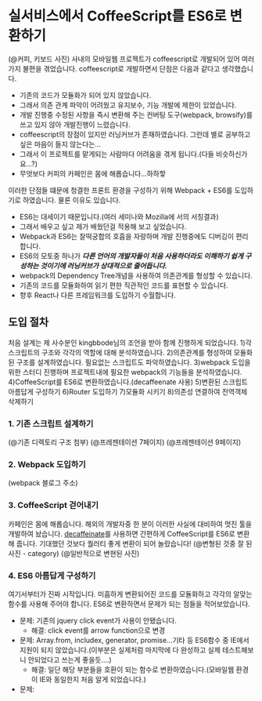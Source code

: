 # 실서비스에서 CoffeeScript를 ES6로 변환하기
(@커피, 키보드 사진)
사내의 모바일웹 프로젝트가 coffeescript로 개발되어 있어 여러가지 불편을 겪었습니다. coffeescript로 개발하면서 단점은 다음과 같다고 생각했습니다. 
- 기존의 코드가 모듈화가 되어 있지 않았습니다.
- 그래서 의존 관계 파악이 어려웠고 유지보수, 기능 개발에 제한이 있었습니다.
- 개발 진행중 수정된 사항을 즉시 변환해 주는 컨버팅 도구(webpack, browsify)를 쓰고 있지 않아 개발진행이 느렸습니다.
- coffeescript의 장점이 있지만 러닝커브가 존재하였습니다. 그런데 별로 공부하고 싶은 마음이 들지 않는다는...
- 그래서 이 프로젝트를 맡게되는 사람마다 어려움을 겪게 됩니다.(다들 비슷하신가요...?)
- 무엇보다 커피의 카페인은 몸에 해롭습니다...하하핳

이러한 단점들 떄문에 청결한 프론트 환경을 구성하기 위해 Webpack + ES6를 도입하기로 하였습니다. 물론 이유도 있습니다.
- ES6는 대세이기 때문입니다.(여러 세미나와 Mozilla에 서의 서칭결과)
- 그래서 배우고 싶고 제가 배웠던걸 적용해 보고 싶었습니다.
- Webpack과 ES6는 찰떡궁합의 호흡을 자랑하며 개발 진행중에도 디버깅이 편리합니다.
- ES6의 모토중 하나가 ***다른 언어의 개발자들이 처음 사용하더라도 이해하기 쉽게 구성하는 것이기에 러닝커브가 상대적으로 줄어듭니다.***
- webpack의 Dependency Tree개념을 사용하여 의존관계를 형성할 수 있습니다.
- 기존의 코드를 모듈화하여 읽기 편한 직관적인 코드를 표현할 수 있습니다.
- 향후 React나 다른 프레임워크를 도입하기 수월합니다.

## 도입 절차
처음 설계는 제 사수분인 kingbbode님의 조언을 받아 함께 진행하게 되었습니다.
1)각 스크립트의 구조와 각각의 역할에 대해 분석하였습니다.
2)의존관계를 형성하여 모듈화된 구조를 설계하였습니다. 필요없는 스크립트도 파악하였습니다.
3)webpack 도입을 위한 스터디 진행하며 프로젝트내에 필요한 webpack의 기능들을 분석하였습니다.
4)CoffeeScript를 ES6로 변환하였습니다.(decaffeenate 사용)
5)변환된 스크립트 아름답게 구성하기
6)Router 도입하기
7)모듈화 시키기
8)의존성 연결하여 전역객체 삭제하기

### 1. 기존 스크립트 설계하기 
(@기존 디렉토리 구조 첨부)
(@프레젠테이션 7페이지)
(@프레젠테이션 9페이지)

### 2. Webpack 도입하기
(webpack 블로그 주소)

### 3. CoffeeScript 걷어내기
카페인은 몸에 해롭습니다. 해외의 개발자중 한 분이 이러한 사실에 대비하여 멋진 툴을 개발하여 놨습니다. 
[decaffeinate](https://www.npmjs.com/package/decaffeinate)를 사용하면 간편하게 CoffeeScript를 ES6로 변환해 줍니다. 기대했던 것보다 퀄러티 좋게 변환이 되어 놀랐습니다!
(@변형된 것중 잘 된 사진 - category)
(@일반적으로 변현된 사진)

### 4. ES6 아름답게 구성하기
여기서부터가 진짜 시작입니다. 미흡하게 변환되어진 코드를 모듈화하고 각각의 알맞는 함수를 사용해 주어야 합니다. ES6로 변환하면서 문제가 되는 점들을 적어보았습니다.
- 문제: 기존의 jquery click event가 사용이 안됐습니다.
	- 해결: click event를 arrow function으로 변경
- 문제: Array.from, includex, generator, promise...기타 등 ES6함수 중 IE에서 지원이 되지 않았습니다.(이부분은 실제처럼 마지막에 다 완성하고 실제 테스트해보니 안되었다고 쓰는게 좋을듯....)
	- 해결: 일단 해당 부분들을 호환이 되는 함수로 변환하였습니다.(모바일웹 환경이 IE와 동일한지 처음 알게 되었습니다.)
- 문제: 

